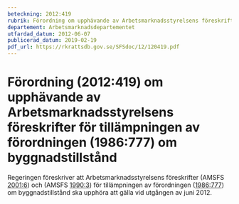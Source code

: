 ```yaml
---
beteckning: 2012:419
rubrik: Förordning om upphävande av Arbetsmarknadsstyrelsens föreskrifter för tillämpningen av förordningen om byggnadstillstånd
departement: Arbetsmarknadsdepartementet
utfardad_datum: 2012-06-07
publicerad_datum: 2019-02-19
pdf_url: https://rkrattsdb.gov.se/SFSdoc/12/120419.pdf
---
```


# Förordning (2012:419) om upphävande av Arbetsmarknadsstyrelsens föreskrifter för tillämpningen av förordningen (1986:777) om byggnadstillstånd

Regeringen föreskriver att Arbetsmarknadsstyrelsens föreskrifter (AMSFS [2001:6](https://selex.se/eli/sfs/2001/6)) och (AMSFS [1990:3](https://selex.se/eli/sfs/1990/3)) för tillämpningen av förordningen ([1986:777](https://selex.se/eli/sfs/1986/777)) om byggnadstillstånd ska upphöra att gälla vid utgången av juni 2012.